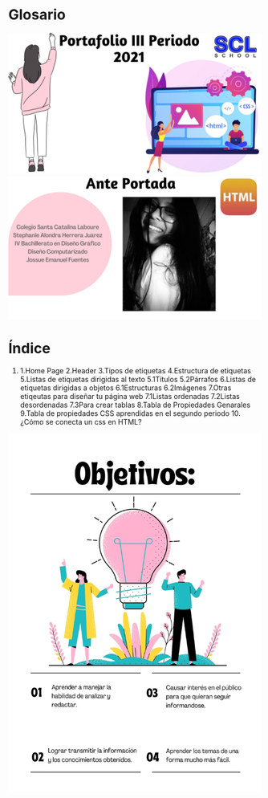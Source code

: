 # Glosario

<img src="img2/Portada.jpg">
<img src="img2/Anteportada.jpg">

<h1>Índice</h1>
<ol>
<li>
1.Home Page
2.Header
3.Tipos de etiquetas
4.Estructura de etiquetas
5.Listas de etiquetas dirigidas al texto
   5.1Títulos
   5.2Párrafos
6.Listas de etiquetas dirigidas a objetos
   6.1Estructuras
   6.2Imágenes
7.Otras etiqeutas para diseñar tu página web
   7.1Listas ordenadas
   7.2Listas desordenadas
   7.3Para crear tablas
8.Tabla de Propiedades Genarales
9.Tabla de propiedades CSS aprendidas en el segundo periodo 
10.¿Cómo se conecta un css en HTML?
</li></ol>
<img src="img2/Objetivos.jpg">
